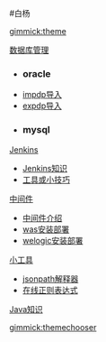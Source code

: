 #白杨

<!--
  -- Default theme
  -- (Read: http://wyp110lq.github.io/mdwiki/)
  -- [gimmick:theme](flatly) 
-->

[gimmick:theme](flatly)


[数据库管理]()

  * ### oracle
  * [impdp导入](yss/6oracle/markdown/impdp.md)
  * [expdp导入](yss/6oracle/markdown/expdp.md) 
  * ### mysql

[Jenkins]()

  * [Jenkins知识](yss/5jenkins/markdown/jenkins.md) 
  * [工具或小技巧](yss/1tools/tools.md)


[中间件]()
  
  * [中间件介绍](yss/weblogic/markdown/middleware.md)
  * [was安装部署](yss/4was/markdown/was.md)
  * [welogic安装部署](yss/weblogic/markdown/weblogic.md)

[小工具]()

  * [jsonpath解释器](http://www.atoolbox.net/Tool.php?Id=792)
   * [在线正则表达式](https://tool.oschina.net/regex/)

[Java知识]()

[gimmick:themechooser](选择皮肤)

<!-- [在线编辑](http://prose.io/#liminany/m) -->

<!--
[gimmick:Disqus](limin-mblogs)
-->
